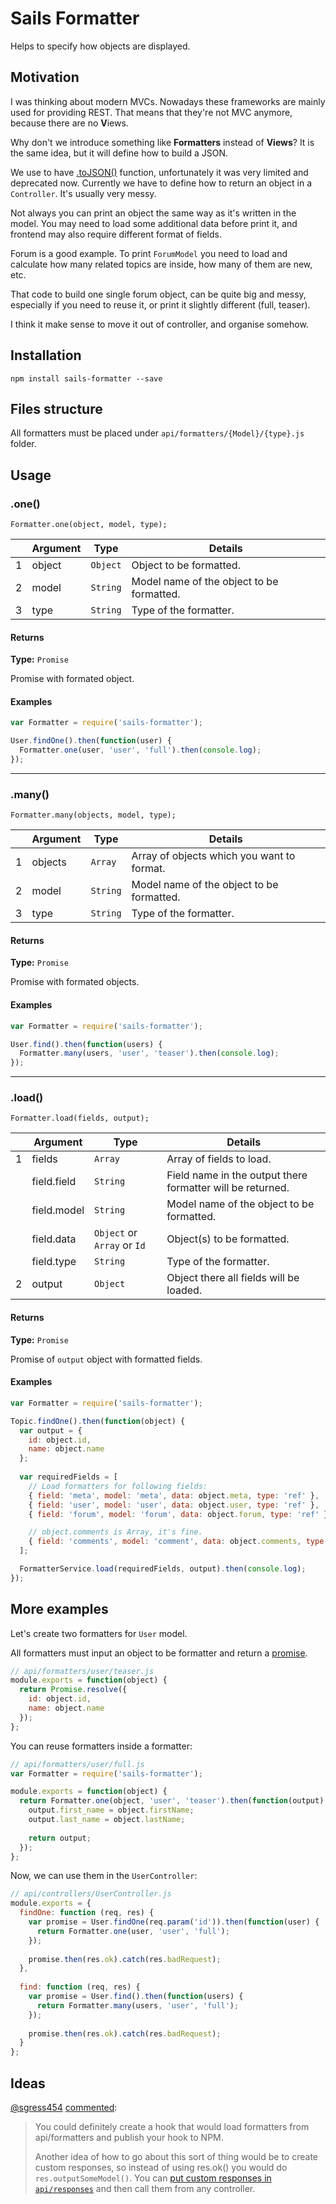 # Sails Formatter
Helps to specify how objects are displayed.

## Motivation
I was thinking about modern MVCs. Nowadays these frameworks are mainly used for providing REST.
That means that they're not MVC anymore, because there are no **V**iews.

Why don't we introduce something like **Formatters** instead of **Views**? It is the same idea, but it will define how to build a JSON.

We use to have [.toJSON()](http://sailsjs.com/documentation/reference/waterline-orm/records/to-json) function, unfortunately it was very limited and deprecated now. Currently we have to define how to return an object in a `Controller`. It's usually very messy.

Not always you can print an object the same way as it's written in the model. You may need to load some additional data before print it, and frontend may also require different format of fields.

Forum is a good example. To print `ForumModel` you need to load and calculate how many related topics are inside, how many of them are new, etc.

That code to build one single forum object, can be quite big and messy, especially if you need to reuse it, or print it slightly different (full, teaser).

I think it make sense to move it out of controller, and organise somehow.

## Installation
`npm install sails-formatter --save`

## Files structure
All formatters must be placed under `api/formatters/{Model}/{type}.js` folder.

## Usage
### .one()
`Formatter.one(object, model, type);`

|   | Argument | Type     | Details                                   |
|---|----------|----------|-------------------------------------------|
| 1 | object   | `Object` | Object to be formatted.                   |
| 2 | model    | `String` | Model name of the object to be formatted. |
| 3 | type     | `String` | Type of the formatter.                    |

#### Returns
**Type:** `Promise`

Promise with formated object.

#### Examples

```javascript
var Formatter = require('sails-formatter');

User.findOne().then(function(user) {
  Formatter.one(user, 'user', 'full').then(console.log);
});
```

---

### .many()
`Formatter.many(objects, model, type);`

|   | Argument | Type     | Details                                    |
|---|----------|----------|--------------------------------------------|
| 1 | objects  | `Array`  | Array of objects which you want to format. |
| 2 | model    | `String` | Model name of the object to be formatted.  |
| 3 | type     | `String` | Type of the formatter.                     |

#### Returns
**Type:** `Promise`

Promise with formated objects.

#### Examples

```javascript
var Formatter = require('sails-formatter');

User.find().then(function(users) {
  Formatter.many(users, 'user', 'teaser').then(console.log);
});
```

---

### .load()
`Formatter.load(fields, output);`

|   | Argument    | Type                        | Details                                                    |
|---|-------------|-----------------------------|------------------------------------------------------------|
| 1 | fields      | `Array`                     | Array of fields to load.                                   |
|   | field.field | `String`                    | Field name in the output there formatter will be returned. |
|   | field.model | `String`                    | Model name of the object to be formatted.                  |
|   | field.data  | `Object` or `Array` or `Id` | Object(s) to be formatted.                                 |
|   | field.type  | `String`                    | Type of the formatter.                                     |
| 2 | output      | `Object`                    | Object there all fields will be loaded.                    |

#### Returns
**Type:** `Promise`

Promise of `output` object with formatted fields.

#### Examples

```javascript
var Formatter = require('sails-formatter');

Topic.findOne().then(function(object) {
  var output = {
    id: object.id,
    name: object.name
  };
  
  var requiredFields = [
    // Load formatters for following fields:
    { field: 'meta', model: 'meta', data: object.meta, type: 'ref' },
    { field: 'user', model: 'user', data: object.user, type: 'ref' },
    { field: 'forum', model: 'forum', data: object.forum, type: 'ref' },

    // object.comments is Array, it's fine.
    { field: 'comments', model: 'comment', data: object.comments, type: 'ref' },
  ];

  FormatterService.load(requiredFields, output).then(console.log);
});
```

## More examples
Let's create two formatters for `User` model.

All formatters must input an object to be formatter and return a [promise](https://developer.mozilla.org/en/docs/Web/JavaScript/Reference/Global_Objects/Promise).

```javascript
// api/formatters/user/teaser.js
module.exports = function(object) {
  return Promise.resolve({
    id: object.id,
    name: object.name
  });
};
```

You can reuse formatters inside a formatter:
```javascript
// api/formatters/user/full.js
var Formatter = require('sails-formatter');

module.exports = function(object) {
  return Formatter.one(object, 'user', 'teaser').then(function(output) {
    output.first_name = object.firstName;
    output.last_name = object.lastName;
    
    return output; 
  });
};
```

Now, we can use them in the `UserController`:

```javascript
// api/controllers/UserController.js
module.exports = {
  findOne: function (req, res) {
    var promise = User.findOne(req.param('id')).then(function(user) {
      return Formatter.one(user, 'user', 'full');
    });
    
    promise.then(res.ok).catch(res.badRequest);
  },
  
  find: function (req, res) {
    var promise = User.find().then(function(users) {
      return Formatter.many(users, 'user', 'full');
    });
    
    promise.then(res.ok).catch(res.badRequest);
  }
};
```

## Ideas

[@sgress454](https://github.com/sgress454) [commented](https://github.com/balderdashy/sails/issues/4049#issuecomment-288526987):
> You could definitely create a hook that would load formatters from api/formatters and publish your hook to NPM.
>
> Another idea of how to go about this sort of thing would be to create custom responses, so instead of using res.ok() you would do `res.outputSomeModel()`. You can [put custom responses in `api/responses`](http://sailsjs.com/documentation/concepts/custom-responses/adding-a-custom-response) and then call them from any controller.
